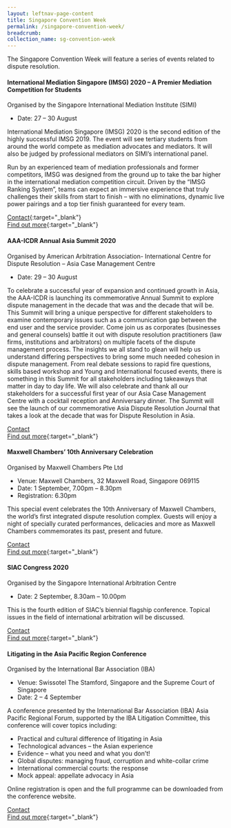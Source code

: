 ```yaml
---
layout: leftnav-page-content
title: Singapore Convention Week
permalink: /singapore-convention-week/
breadcrumb: 
collection_name: sg-convention-week
---
```

The Singapore Convention Week will feature a series of events related to dispute resolution. 

#### **International Mediation Singapore (IMSG) 2020 – A Premier Mediation Competition for Students** ####

Organised by the Singapore International Mediation Institute (SIMI) 
* Date: 27 – 30 August 
 
International Mediation Singapore (IMSG) 2020 is the second edition of the highly successful IMSG 2019. The event will see tertiary students from around the world compete as mediation advocates and mediators. It will also be judged by professional mediators on SIMI’s international panel. 
 
Run by an experienced team of mediation professionals and former competitors, IMSG was designed from the ground up to take the bar higher in the international mediation competition circuit. Driven by the “IMSG Ranking System”, teams can expect an immersive experience that truly challenges their skills from start to finish – with no eliminations, dynamic live power pairings and a top tier finish guaranteed for every team.
 
[Contact](mailto:imsg@simi.org.sg){:target="_blank"}
<br>[Find out more](https://www.simi.org.sg){:target="_blank"}

#### **AAA-ICDR Annual Asia Summit 2020** ####

Organised by American Arbitration Association- International Centre for Dispute Resolution – Asia Case Management Centre

* Date: 29 – 30 August

To celebrate a successful year of expansion and continued growth in Asia, the AAA-ICDR  is launching its commemorative Annual Summit to explore dispute management in the decade that was and the decade that will be. This Summit will bring a unique perspective for different stakeholders to examine contemporary issues such as a communication gap between the end user and the service provider. Come join us as  corporates (businesses and general counsels) battle it out with dispute resolution practitioners (law firms, institutions and arbitrators) on multiple facets of the dispute management process. The insights we all stand to glean will help us understand differing perspectives to bring some much needed cohesion in dispute management. From real debate sessions to rapid fire questions, skills based workshop and Young and International focused events, there is something in this Summit for all stakeholders including takeaways that matter in day to day life. We will also celebrate and thank all our stakeholders for a successful first year of our Asia Case Management Centre with a cocktail reception and Anniversary dinner.  The Summit will see the launch of our commemorative Asia Dispute Resolution Journal that takes a look at the decade that was for Dispute Resolution in Asia.

[Contact](mailto:asiacmc@adr.org)
<br>[Find out more](https://www.icdr.org){:target="_blank"}

#### **Maxwell Chambers’ 10th Anniversary Celebration** ####

Organised by Maxwell Chambers Pte Ltd 

* Venue: Maxwell Chambers, 32 Maxwell Road, Singapore 069115
* Date: 1 September, 7.00pm – 8.30pm
* Registration: 6.30pm 

This special event celebrates the 10th Anniversary of Maxwell Chambers, the world’s first integrated dispute resolution complex. Guests will enjoy a night of specially curated performances, delicacies and more as Maxwell Chambers commemorates its past, present and future.

[Contact](mailto:MCturns10@maxwellchambers.com)
<br>[Find out more](https://www.maxwellchambers.com){:target="_blank"}

#### **SIAC Congress 2020** ####
Organised by the Singapore International Arbitration Centre

* Date: 2 September, 8.30am – 10.00pm

This is the fourth edition of SIAC’s biennial flagship conference. Topical issues in the field of international arbitration will be discussed.

[Contact](mailto:events@siac.org.sg)
<br>[Find out more](http://www.siac.org.sg/){:target="_blank"}

#### **Litigating in the Asia Pacific Region Conference** ####
Organised by the International Bar Association (IBA)

* Venue: Swissotel The Stamford, Singapore and the Supreme Court of Singapore
* Date: 2 – 4 September 
 
A conference presented by the International Bar Association (IBA) Asia Pacific Regional Forum, supported by the IBA Litigation Committee, this conference will cover topics including:
-   Practical and cultural difference of litigating in Asia
-   Technological advances – the Asian experience
-   Evidence – what you need and what you don’t!
-   Global disputes: managing fraud, corruption and white-collar crime
-   International commercial courts: the response
-   Mock appeal: appellate advocacy in Asia
 
Online registration is open and the full programme can be downloaded from the conference website. 

[Contact](mailto:asia.office@int-bar.org)
<br>[Find out more](https://www.ibanet.org/){:target="_blank"}
